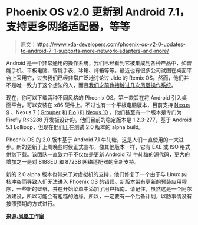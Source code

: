 # Phoenix OS v2.0 更新到 Android 7.1，支持更多网络适配器，等等

> 原文：<https://www.xda-developers.com/phoenix-os-v2-0-updates-to-android-7-1-supports-more-network-adapters-and-more/>

Android 是一个非常通用的操作系统，我们已经看到它被集成到各种产品中，如智能手机、平板电脑、智能手表、冰箱、烤箱等等。最近也有很多公司试图在桌面平台上采用它，过去我们已经非常广泛地讨论过 Jide 的 Remix OS。然而，他们并不是唯一致力于这个想法的人，而且[我们之前也接触过几次凤凰操作系统](https://www.xda-developers.com/android-x86-and-remix-os-are-creating-better-android-tablets/)。

现在，你可以下载两种不同风格的 Phoenix OS。第一款旨在将 Android 引入桌面平台，可以安装在 x86 硬件上。不过也有一个平板电脑版本，目前支持 [Nexus 9](https://forum.xda-developers.com/nexus-9) 、Nexus 7 ( [Grouper](https://forum.xda-developers.com/nexus-7) 和 [Flo](https://forum.xda-developers.com/nexus-7-2013) )和 [Nexus 10](https://forum.xda-developers.com/nexus-10) 。他们甚至有一个版本是专门为 Firefly RK3288 开发板设计的。他们目前的稳定版本是 1.2.3-277，基于 Android 5.1 Lollipop，但现在他们正在测试 2.0 版本的 alpha build。

Phoenix OS 的 2.0 版本基于 Android 7.1 牛轧糖，这是人们一直使用的一大进步。新的更新于上周晚些时候正式宣布，像其他版本一样，它有 EXE 或 ISO 格式供您下载。该团队一直致力于不仅仅是更新 Android 7.1 牛轧糖的源代码，更大的增加之一是对 8188EU 和 8723B 网络适配器的全新支持。

新的 2.0 alpha 版本也带来了对虚拟机的支持，他们修复了一个由于与 Linux 内核冲突而导致人们无法进入 Phoenix OS 的错误。新版本带有更新的预装应用程序，一些新的壁纸，并在开始菜单中添加了用户指南。请记住，虽然这是一个阿尔法建设，所以可能会有粗糙的边缘。所以，一定要有一个后备计划，以防事情没有按照预期的方式进行。

[**来源:凤凰工作室**](http://bbs.phoenixstudio.org/en/showthread.php?tid=5334)